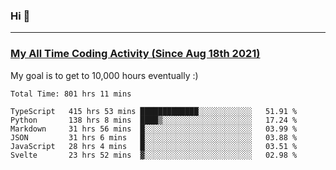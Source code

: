 ### Hi 🙂

---

### <a href="https://wakatime.com/@Eroxl">My All Time Coding Activity (Since Aug 18th 2021)</a>
My goal is to get to 10,000 hours eventually :)
<!--START_SECTION:waka-->

```text
Total Time: 801 hrs 11 mins

TypeScript   415 hrs 53 mins █████████████░░░░░░░░░░░░   51.91 %
Python       138 hrs 8 mins  ████▒░░░░░░░░░░░░░░░░░░░░   17.24 %
Markdown     31 hrs 56 mins  █░░░░░░░░░░░░░░░░░░░░░░░░   03.99 %
JSON         31 hrs 6 mins   █░░░░░░░░░░░░░░░░░░░░░░░░   03.88 %
JavaScript   28 hrs 4 mins   █░░░░░░░░░░░░░░░░░░░░░░░░   03.51 %
Svelte       23 hrs 52 mins  ▓░░░░░░░░░░░░░░░░░░░░░░░░   02.98 %
```

<!--END_SECTION:waka-->
